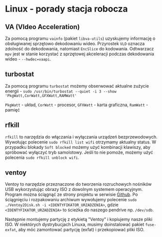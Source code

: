 # Linux - porady stacja robocza

## VA (VIdeo Acceleration)

Za pomocą programu `vainfo` (pakiet `libva-utils`) uzyskujemy informację o obsługiwanej sprzętowo dekodowaniu wideo.
Przyrostek `VLD` oznacza zdolność do dekodowania, natomiast `EncSlice` do kodowania.
Odtwarzacz `mpv` jest w stanie korzystać z sprzętowej akceleracji podczas dekodowania wideo - `--hwdec=vaapi`.

## turbostat

Za pomocą programu `turbostat` możemy obserwować aktualne zużycie energii - `sudo /usr/bin/turbostat --quiet -i 3 --show 'PkgWatt,CorWatt,GFXWatt,RAMWatt'`

`PkgWatt` - układ, `CorWatt` - procesor, `GFXWatt` - karta graficzna, `RamWatt` - pamięć

## rfkill

`rfkill` to narzędzia do włączania i wyłączania urządzeń bezprzewodowych. Wywołując polecenie `sudo rfkill list wifi` otrzymamy aktualny status. W przypadku blokady `Soft blocked` możemy użyć kombinacji klawiszy, aby spróbować wyłączyć tryb samolotowy. Jeśli to nie pomoże, możemy użyć polecenia `sudo rfkill unblock wifi`.

## ventoy

Ventoy to narzędzie przeznaczone do tworzenia rozruchowych nośników USB wykorzystując obrazy ISO z dowolnym systemem operacyjnym. Program można ściągnąć ze strony projektu w serwisie [Github](https://github.com/ventoy/Ventoy/releases). Po ściągnięciu i rozpakowaniu archiwum wywołujemy polecenie `sudo ./Ventoy2Disk.sh -i <IDENTYFIKATOR_URZADZENIA>`, gdzie `<IDENTYFIKATOR_URZADZENIA>` to ścieżka do naszego pendrive np. `/dev/sdb`.

Następnie montujemy partycję z etykietą "Ventoy" i kopiujemy nasze pliki ISO. W niektórych dystrybucjach Linuxa, musimy doinstalować pakiet `fuse-exfat`, aby móc zamontować partycję (exfat) i przekopiować pliki ISO.
